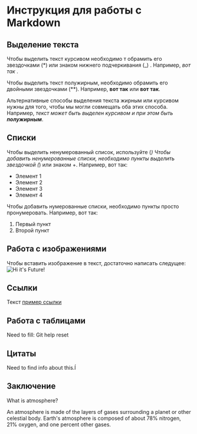 # Инструкция для работы с Markdown

## Выделение текста

Чтобы выделить текст курсивом необходимо т обрамить его звездочками (*) или знаком нижнего подчеркивания (_) . Например, *вот так* .

Чтобы выделить текст полужирным, необходимо обрамить его двойными звездочками (**).
Например, **вот так** или __вот так__.

Альтернативные способы выделения текста жирным или курсивом нужны для того, чтобы мы могли совмещать оба этих способа. Например, _текст может быть выделен курсивом и при этом быть **полужирным**_.

## Списки
Чтобы выделить ненумерованный список, используйте (*)
Чтобы добавить ненумерованные списки, необходимо пункты выделить звездочкой (*) или знаком +.
Например, вот так:
* Элемент 1
* Элемент 2
* Элемент 3
* Элемент 4

Чтобы добавить нумерованные списки, необходимо пункты просто пронумеровать.
Например, вот так:
1. Первый пункт
2. Второй пункт

## Работа с изображениями

Чтобы вставить изображение в текст, достаточно написать следущее:
![Hi it's Future!](Future.jpeg)

## Ссылки

Текст [пример ссылки](https://moldfootball.com "Всплывающая подсказка")

## Работа с таблицами

Need to fill: Git help reset

## Цитаты

Need to find info about this.Í

## Заключение

What is atmosphere?

An atmosphere is made of the layers of gases surrounding a planet or other celestial body. Earth's atmosphere is composed of about 78% nitrogen, 21% oxygen, and one percent other gases.
